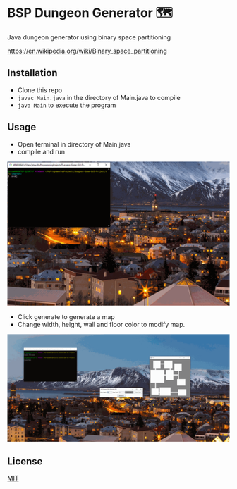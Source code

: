 # BSP Dungeon Generator 🗺️

Java dungeon generator using binary space partitioning

https://en.wikipedia.org/wiki/Binary_space_partitioning

## Installation

- Clone this repo
- `javac Main.java` in the directory of Main.java to compile
- `java Main` to execute the program

## Usage

- Open terminal in directory of Main.java
- compile and run

![Alt Text](https://raw.githubusercontent.com/777mlHg/BSP-Dungeon-Generator/master/images/readme/complie_run.gif)

- Click generate to generate a map
- Change width, height, wall and floor color to modify map.

![Alt Text](https://raw.githubusercontent.com/777mlHg/BSP-Dungeon-Generator/master/images/readme/change_hw_color.gif)

## License

[MIT](https://choosealicense.com/licenses/mit/)
